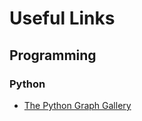 # Useful Links

## Programming

### Python

* [The Python Graph Gallery](https://python-graph-gallery.com/)
